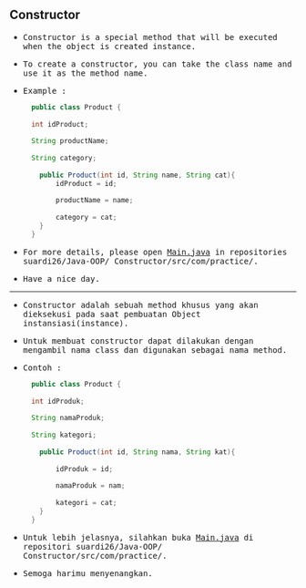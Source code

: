 ## Constructor

- <samp>Constructor is a special method that will be executed when the object is created instance.</samp>

- <samp>To create a constructor, you can take the class name and use it as the method name.</samp>

- <samp>Example :</samp>

  ```java
    public class Product {
    
    int idProduct;
    
    String productName;
    
    String category;
    
      public Product(int id, String name, String cat){
          idProduct = id;
          
          productName = name;
          
          category = cat;
      }
    }
  ```
- <samp>For more details, please open [Main.java](https://github.com/suardi26/Java-OOP/blob/main/Constructor/src/com/practice/Main.java) in repositories suardi26/Java-OOP/
Constructor/src/com/practice/.</samp>

- <samp>Have a nice day.</samp>

---

- <samp>Constructor adalah sebuah method khusus yang akan dieksekusi pada saat pembuatan Object instansiasi(instance).</samp>

- <samp>Untuk membuat constructor dapat dilakukan dengan mengambil nama class dan digunakan sebagai nama method.</samp>

- <samp>Contoh :</samp>

  ```java
    public class Product {
    
    int idProduk;
    
    String namaProduk;
    
    String kategori;
    
      public Product(int id, String nama, String kat){
      
          idProduk = id;
          
          namaProduk = nam;
          
          kategori = cat;
      }
    }
  ```

 - <samp>Untuk lebih jelasnya, silahkan buka [Main.java](https://github.com/suardi26/Java-OOP/blob/main/Constructor/src/com/practice/Main.java) di repositori suardi26/Java-OOP/
Constructor/src/com/practice/.</samp>

- <samp>Semoga harimu menyenangkan.</samp>
